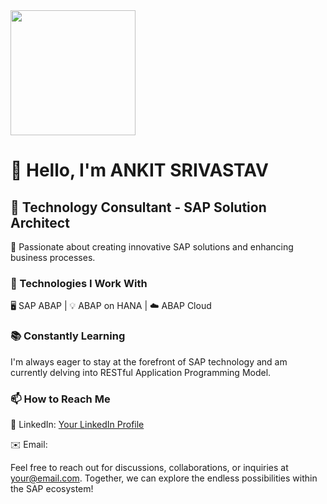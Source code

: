 <img align='center' src="https://media.giphy.com/media/HscDLzkO8EOTmgkhQP/giphy.gif" width="200">

# 👋 Hello, I'm ANKIT SRIVASTAV

## 💼 Technology Consultant - SAP Solution Architect

🚀 Passionate about creating innovative SAP solutions and enhancing business processes.

### 🔧 Technologies I Work With

🖥️ SAP ABAP | 💡 ABAP on HANA | ☁️ ABAP Cloud

### 📚 Constantly Learning

I'm always eager to stay at the forefront of SAP technology and am currently delving into RESTful Application Programming Model.

### 📫 How to Reach Me

📎 LinkedIn: [Your LinkedIn Profile](https://www.linkedin.com/your-profile)

✉️ Email: 

Feel free to reach out for discussions, collaborations, or inquiries at your@email.com. Together, we can explore the endless possibilities within the SAP ecosystem!

